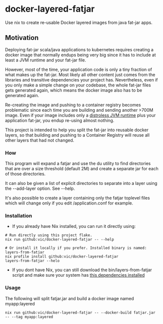 # docker-layered-fatjar

Use nix to create re-usable Docker layered images from java fat-jar apps.

## Motivation

Deploying fat-jar scala/java applications to kubernetes requires creating a docker
image that normally endups being very big since it has to include at least
a JVM runtime and your fat-jar file. 

However, most of the time, your application code is only a tiny fraction of
what makes up the fat-jar. Most likely all other content just comes from the
libraries and transitive dependencies your project has. Nevertheless, even if
you only make a simple change on your codebase, the whole fat-jar files gets
generated again, which means the docker image also has to be generated again.

Re-creating the image and pushing to a container registry becomes problematic
since each time you are building and sending another >700M image. 
Even if your image includes only a [distroless JVM runtime](https://github.com/GoogleContainerTools/distroless/tree/main/java) 
plus your application fat-jar, you endup re-using almost nothing.

This project is intended to help you split the fat-jar into reusable docker
layers, so that building and pushing to a Container Registry will reuse all
other layers that had not changed.

### How

This program will expand a fatjar and use the du utility to find directories
that are over a size threshold (default 2M) and create a separate jar for 
each of those directories. 

It can also be given a list of explicit directories to separate into a layer
using the --add-layer option. See --help.

It's also possible to create a layer containing only the fatjar toplevel files
which will change only if you edit /application.conf for example.

### Installation


* If you already have Nix installed, you can run it directly using:

```
# Run directly using this project flake.
nix run github:vic/docker-layered-fatjar -- --help

# Or install it locally if you prefer. Installed binary is named: layers-from-fatjar
nix profile install github:vic/docker-layered-fatjar
layers-from-fatjar --helo
```

* If you dont have Nix, you can still download the bin/layers-from-fatjar script and
make sure your system has [this dependencies installed](https://github.com/vic/docker-layered-fatjar/blob/main/nix/packages/layers-from-fatjar.nix#L8)



### Usage

The following will split fatjar.jar and build a docker image named myapp:layered

```
nix run github:vic/docker-layered-fatjar -- --docker-build fatjar.jar -- --tag myapp:layered
```

